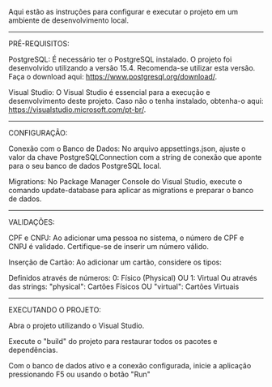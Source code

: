 Aqui estão as instruções para configurar e executar o projeto em um ambiente de desenvolvimento local.

---
PRÉ-REQUISITOS:

PostgreSQL: É necessário ter o PostgreSQL instalado. O projeto foi desenvolvido utilizando a versão 15.4. Recomenda-se utilizar esta versão. Faça o download aqui: https://www.postgresql.org/download/.

Visual Studio: O Visual Studio é essencial para a execução e desenvolvimento deste projeto. Caso não o tenha instalado, obtenha-o aqui: https://visualstudio.microsoft.com/pt-br/.

---
CONFIGURAÇÃO:

Conexão com o Banco de Dados: No arquivo appsettings.json, ajuste o valor da chave PostgreSQLConnection com a string de conexão que aponte para o seu banco de dados PostgreSQL local.

Migrations: No Package Manager Console do Visual Studio, execute o comando update-database para aplicar as migrations e preparar o banco de dados.


---
VALIDAÇÕES:

CPF e CNPJ:
Ao adicionar uma pessoa no sistema, o número de CPF e CNPJ é validado. Certifique-se de inserir um número válido.

Inserção de Cartão:
Ao adicionar um cartão, considere os tipos:

Definidos através de números:
0: Físico (Physical) OU 1: Virtual
Ou através das strings:
"physical": Cartões Físicos OU "virtual": Cartões Virtuais

---
EXECUTANDO O PROJETO:

Abra o projeto utilizando o Visual Studio.

Execute o "build" do projeto para restaurar todos os pacotes e dependências.

Com o banco de dados ativo e a conexão configurada, inicie a aplicação pressionando F5 ou usando o botão "Run"
